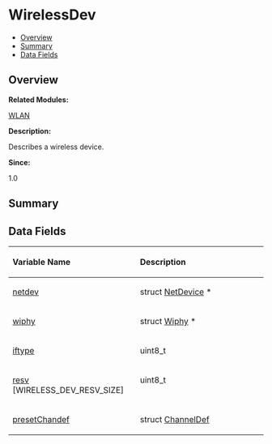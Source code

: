 # WirelessDev<a name="ZH-CN_TOPIC_0000001055198172"></a>

-   [Overview](#section1427834151165636)
-   [Summary](#section1209428086165636)
-   [Data Fields](#pub-attribs)

## **Overview**<a name="section1427834151165636"></a>

**Related Modules:**

[WLAN](WLAN.md)

**Description:**

Describes a wireless device. 

**Since:**

1.0

## **Summary**<a name="section1209428086165636"></a>

## Data Fields<a name="pub-attribs"></a>

<a name="table2042190662165636"></a>
<table><thead align="left"><tr id="row1916613758165636"><th class="cellrowborder" valign="top" width="50%" id="mcps1.1.3.1.1"><p id="p1267068670165636"><a name="p1267068670165636"></a><a name="p1267068670165636"></a>Variable Name</p>
</th>
<th class="cellrowborder" valign="top" width="50%" id="mcps1.1.3.1.2"><p id="p836440369165636"><a name="p836440369165636"></a><a name="p836440369165636"></a>Description</p>
</th>
</tr>
</thead>
<tbody><tr id="row1682593255165636"><td class="cellrowborder" valign="top" width="50%" headers="mcps1.1.3.1.1 "><p id="p937015865165636"><a name="p937015865165636"></a><a name="p937015865165636"></a><a href="WLAN.md#gacf9e3f94cbac9cf8ae3382aea0d6c5f6">netdev</a></p>
</td>
<td class="cellrowborder" valign="top" width="50%" headers="mcps1.1.3.1.2 "><p id="p1110578519165636"><a name="p1110578519165636"></a><a name="p1110578519165636"></a>struct <a href="NetDevice.md">NetDevice</a> * </p>
</td>
</tr>
<tr id="row60781676165636"><td class="cellrowborder" valign="top" width="50%" headers="mcps1.1.3.1.1 "><p id="p1726729656165636"><a name="p1726729656165636"></a><a name="p1726729656165636"></a><a href="WLAN.md#ga86835b49d9ac8e3965d710334d1ecdf2">wiphy</a></p>
</td>
<td class="cellrowborder" valign="top" width="50%" headers="mcps1.1.3.1.2 "><p id="p1708441691165636"><a name="p1708441691165636"></a><a name="p1708441691165636"></a>struct <a href="Wiphy.md">Wiphy</a> * </p>
</td>
</tr>
<tr id="row1967184998165636"><td class="cellrowborder" valign="top" width="50%" headers="mcps1.1.3.1.1 "><p id="p1126763617165636"><a name="p1126763617165636"></a><a name="p1126763617165636"></a><a href="WLAN.md#ga8e9277b73be8498a73999151e093693e">iftype</a></p>
</td>
<td class="cellrowborder" valign="top" width="50%" headers="mcps1.1.3.1.2 "><p id="p1148660101165636"><a name="p1148660101165636"></a><a name="p1148660101165636"></a>uint8_t </p>
</td>
</tr>
<tr id="row892765614165636"><td class="cellrowborder" valign="top" width="50%" headers="mcps1.1.3.1.1 "><p id="p885667957165636"><a name="p885667957165636"></a><a name="p885667957165636"></a><a href="WLAN.md#ga7c1cd7fbd4ccdf7babf89394cc78ab77">resv</a> [WIRELESS_DEV_RESV_SIZE]</p>
</td>
<td class="cellrowborder" valign="top" width="50%" headers="mcps1.1.3.1.2 "><p id="p1340283819165636"><a name="p1340283819165636"></a><a name="p1340283819165636"></a>uint8_t </p>
</td>
</tr>
<tr id="row940139808165636"><td class="cellrowborder" valign="top" width="50%" headers="mcps1.1.3.1.1 "><p id="p1613797561165636"><a name="p1613797561165636"></a><a name="p1613797561165636"></a><a href="WLAN.md#ga142433e20a4e8168774cf50dfbbfd27b">presetChandef</a></p>
</td>
<td class="cellrowborder" valign="top" width="50%" headers="mcps1.1.3.1.2 "><p id="p1314766684165636"><a name="p1314766684165636"></a><a name="p1314766684165636"></a>struct <a href="ChannelDef.md">ChannelDef</a> </p>
</td>
</tr>
</tbody>
</table>

